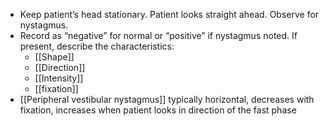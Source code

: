 - Keep patient’s head stationary. Patient looks straight ahead. Observe for nystagmus.
- Record as “negative” for normal or “positive” if nystagmus noted. If present, describe the characteristics:
	- [[Shape]]
	- [[Direction]]
	- [[Intensity]]
	- [[fixation]]
- [[Peripheral vestibular nystagmus]] typically horizontal, decreases with fixation, increases when patient looks in direction of the fast phase